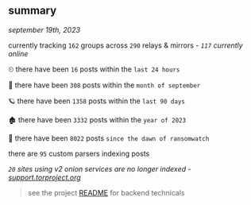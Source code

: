 
## summary
_september 19th, 2023_

currently tracking `162` groups across `290` relays & mirrors - _`117` currently online_

⏲ there have been `16` posts within the `last 24 hours`

🦈 there have been `308` posts within the `month of september`

🪐 there have been `1358` posts within the `last 90 days`

🏚 there have been `3332` posts within the `year of 2023`

🦕 there have been `8022` posts `since the dawn of ransomwatch`

there are `95` custom parsers indexing posts

_`20` sites using v2 onion services are no longer indexed - [support.torproject.org](https://support.torproject.org/onionservices/v2-deprecation/)_

> see the project [README](https://github.com/joshhighet/ransomwatch#ransomwatch--) for backend technicals

